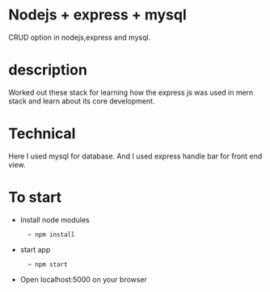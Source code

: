 # Nodejs + express + mysql
CRUD option in nodejs,express and mysql.

# description
Worked out these stack for learning how the express js was used in mern stack and learn about its core development.

# Technical
Here I used mysql for database. And I used express handle bar for front end view. 

# To start
- Install node modules

        ~ npm install

- start app

        ~ npm start

- Open localhost:5000 on your browser